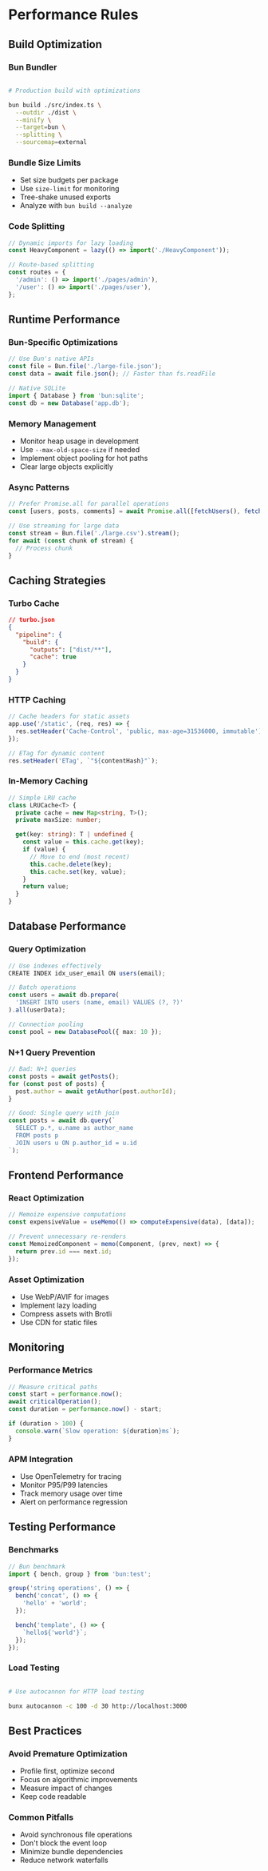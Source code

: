# Performance Rules

## Build Optimization

### Bun Bundler

```bash

# Production build with optimizations

bun build ./src/index.ts \
  --outdir ./dist \
  --minify \
  --target=bun \
  --splitting \
  --sourcemap=external
```

### Bundle Size Limits

- Set size budgets per package
- Use `size-limit` for monitoring
- Tree-shake unused exports
- Analyze with `bun build --analyze`

### Code Splitting

```typescript
// Dynamic imports for lazy loading
const HeavyComponent = lazy(() => import('./HeavyComponent'));

// Route-based splitting
const routes = {
  '/admin': () => import('./pages/admin'),
  '/user': () => import('./pages/user'),
};
```

## Runtime Performance

### Bun-Specific Optimizations

```typescript
// Use Bun's native APIs
const file = Bun.file('./large-file.json');
const data = await file.json(); // Faster than fs.readFile

// Native SQLite
import { Database } from 'bun:sqlite';
const db = new Database('app.db');
```

### Memory Management

- Monitor heap usage in development
- Use `--max-old-space-size` if needed
- Implement object pooling for hot paths
- Clear large objects explicitly

### Async Patterns

```typescript
// Prefer Promise.all for parallel operations
const [users, posts, comments] = await Promise.all([fetchUsers(), fetchPosts(), fetchComments()]);

// Use streaming for large data
const stream = Bun.file('./large.csv').stream();
for await (const chunk of stream) {
  // Process chunk
}
```

## Caching Strategies

### Turbo Cache

```json
// turbo.json
{
  "pipeline": {
    "build": {
      "outputs": ["dist/**"],
      "cache": true
    }
  }
}
```

### HTTP Caching

```typescript
// Cache headers for static assets
app.use('/static', (req, res) => {
  res.setHeader('Cache-Control', 'public, max-age=31536000, immutable');
});

// ETag for dynamic content
res.setHeader('ETag', `"${contentHash}"`);
```

### In-Memory Caching

```typescript
// Simple LRU cache
class LRUCache<T> {
  private cache = new Map<string, T>();
  private maxSize: number;

  get(key: string): T | undefined {
    const value = this.cache.get(key);
    if (value) {
      // Move to end (most recent)
      this.cache.delete(key);
      this.cache.set(key, value);
    }
    return value;
  }
}
```

## Database Performance

### Query Optimization

```typescript
// Use indexes effectively
CREATE INDEX idx_user_email ON users(email);

// Batch operations
const users = await db.prepare(
  'INSERT INTO users (name, email) VALUES (?, ?)'
).all(userData);

// Connection pooling
const pool = new DatabasePool({ max: 10 });

```

### N+1 Query Prevention

```typescript
// Bad: N+1 queries
const posts = await getPosts();
for (const post of posts) {
  post.author = await getAuthor(post.authorId);
}

// Good: Single query with join
const posts = await db.query(`
  SELECT p.*, u.name as author_name
  FROM posts p
  JOIN users u ON p.author_id = u.id
`);
```

## Frontend Performance

### React Optimization

```typescript
// Memoize expensive computations
const expensiveValue = useMemo(() => computeExpensive(data), [data]);

// Prevent unnecessary re-renders
const MemoizedComponent = memo(Component, (prev, next) => {
  return prev.id === next.id;
});
```

### Asset Optimization

- Use WebP/AVIF for images
- Implement lazy loading
- Compress assets with Brotli
- Use CDN for static files

## Monitoring

### Performance Metrics

```typescript
// Measure critical paths
const start = performance.now();
await criticalOperation();
const duration = performance.now() - start;

if (duration > 100) {
  console.warn(`Slow operation: ${duration}ms`);
}
```

### APM Integration

- Use OpenTelemetry for tracing
- Monitor P95/P99 latencies
- Track memory usage over time
- Alert on performance regression

## Testing Performance

### Benchmarks

```typescript
// Bun benchmark
import { bench, group } from 'bun:test';

group('string operations', () => {
  bench('concat', () => {
    'hello' + 'world';
  });

  bench('template', () => {
    `hello${'world'}`;
  });
});
```

### Load Testing

```bash

# Use autocannon for HTTP load testing

bunx autocannon -c 100 -d 30 http://localhost:3000

```

## Best Practices

### Avoid Premature Optimization

- Profile first, optimize second
- Focus on algorithmic improvements
- Measure impact of changes
- Keep code readable

### Common Pitfalls

- Avoid synchronous file operations
- Don't block the event loop
- Minimize bundle dependencies
- Reduce network waterfalls
